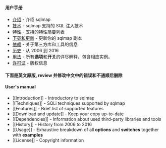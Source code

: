 #### 用户手册
* [介绍]() - 介绍 sqlmap
* [技术]() - sqlmap 支持的 SQL 注入技术
* [特性]() - 支持的特性简要列表
* [下载和更新]() - 更新你的 sqlmap 副本
* [依赖]() - 关于第三方库和工具的信息
* [历史]() - 从 2006 到 2016
* [用法]() - 所有**选项**和**开关**的详尽解释，包含相应实例。
* [许可证]() - 版权信息

#### 下面是英文原版, review 并修改中文中的错误和不通顺后删除
#### User's manual
* [[Introduction]] - Introductory to sqlmap
* [[Techniques]] - SQLi techniques supported by sqlmap
* [[Features]] - Brief list of supported features
* [[Download and update]] - Keep your copy up-to-date
* [[Dependencies]] - Information about used third-party libraries and tools
* [[History]] - History from 2006 to 2016
* [[Usage]] - Exhaustive breakdown of all **options** and **switches** together with **examples**
* [[License]] - Copyright information